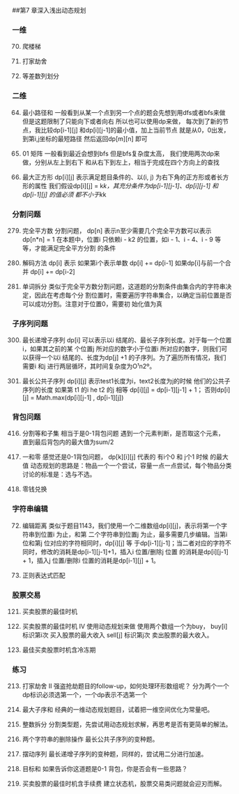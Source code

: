 ##第7 章深入浅出动态规划

### 一维
70. 爬楼梯

198. 打家劫舍

413. 等差数列划分

### 二维
64. 最小路径和
    一般看到从某一个点到另一个点的题会先想到用dfs或者bfs来做
    但是这题限制了只能向下或者向右
    所以也可以使用dp来做，
    每次到了新的节点，我比较dp[i-1][j] 和dp[i][j-1]的最小值，加上当前节点
    就是从0，0出发，到第i,j坐标的最短路径
    然后返回dp[m][n] 即可

542. 01 矩阵
     一般看到最近会想到bfs
     但是bfs复杂度太高，
     我们使用两次dp来做，分别从左上到右下
     和从右下到左上，相当于完成在四个方向上的查找

221. 最大正方形
     dp[i][j] 表示满足题目条件的、以(i, j) 为右下角的正方形或者长方形的属性
     我们假设dp[i][j] = k*k，其充分条件为dp[i-1][j-1]、dp[i][j-1] 和dp[i-1][j] 的值必须
     都不小于k*k
     
### 分割问题
279. 完全平方数
     分割问题，
     dp[n] 表示n至少需要几个完全平方数可以表示
     dp[n*n] = 1
     在本题中，位置i 只依赖i - k2 的位置，如i - 1、i - 4、i - 9 等等，才能满足完全平方分割
     的条件

91. 解码方法
    dp[i] 表示
    如果第i个表示单数 dp[i] += dp[i-1]
    如果dp[i]与前一个合并 dp[i] += dp[i-2]

139. 单词拆分
     类似于完全平方数分割问题，这道题的分割条件由集合内的字符串决定，因此在考虑每个分
     割位置时，需要遍历字符串集合，以确定当前位置是否可以成功分割。注意对于位置0，需要初
     始化值为真
     
### 子序列问题
300. 最长递增子序列
     dp[i] 可以表示以i 结尾的、最长子序列长度。对于每一个位置i，如果其之前的某
     个位置j 所对应的数字小于位置i 所对应的数字，则我们可以获得一个以i 结尾的、长度为dp[j]
     +1 的子序列。为了遍历所有情况，我们需要i 和j 进行两层循环，其时间复杂度为O¹n2º。

1143. 最长公共子序列
      dp[i][j] 表示test1长度为i，text2长度为j的时候 他们的公共子序列的长度
      如果第 t1 的i he t2 的j 相等 dp[i][j] = dp[i-1][j-1] + 1；
      否则dp[i][j] = Math.max(dp[i][j-1] , dp[i-1][j])
      
### 背包问题
416. 分割等和子集
     相当于是0-1背包问题
     遇到一个元素判断，是否取这个元素，
     直到最后背包内的最大值为sum/2

474. 一和零
     感觉还是0-1背包问题，
     dp[k][i][j] 代表的 有i个0 和 j个1 时候 的最大值
     动态规划的思路是：物品一个一个尝试，容量一点一点尝试，每个物品分类讨论的标准是：选与不选。

322. 零钱兑换
    
### 字符串编辑
72. 编辑距离
    类似于题目1143，我们使用一个二维数组dp[i][j]，表示将第一个字符串到位置i 为止，和第
    二个字符串到位置j 为止，最多需要几步编辑。当第i 位和第j 位对应的字符相同时，dp[i][j] 等
    于dp[i-1][j-1]；当二者对应的字符不同时，修改的消耗是dp[i-1][j-1]+1，插入i 位置/删除j 位置
    的消耗是dp[i][j-1] + 1，插入j 位置/删除i 位置的消耗是dp[i-1][j] + 1。
    
10. 正则表达式匹配

### 股票交易
121. 买卖股票的最佳时机

188. 买卖股票的最佳时机 IV
     使用动态规划来做
     使用两个数组一个为buy， buy[i] 标识第i次 买入股票的最大收入
     sell[j] 标识第j次 卖出股票的最大收入。

309. 最佳买卖股票时机含冷冻期

### 练习
213. 打家劫舍 II
     强盗抢劫题目的follow-up，如何处理环形数组呢？ 
     分为两个一个dp标识必须选第一个，一个dp表示不选第一个
     
53. 最大子序和
    经典的一维动态规划题目，试着把一维空间优化为常量吧。

343. 整数拆分
     分割类型题，先尝试用动态规划求解，再思考是否有更简单的解法。
     
583. 两个字符串的删除操作
     最长公共子序列的变种题。
     
376. 摆动序列
     最长递增子序列的变种题，同样的，尝试用二分进行加速。
     
494. 目标和
     如果告诉你这道题是0-1 背包，你是否会有一些思路？     
     
714. 买卖股票的最佳时机含手续费
     建立状态机，股票交易类问题就会迎刃而解。
